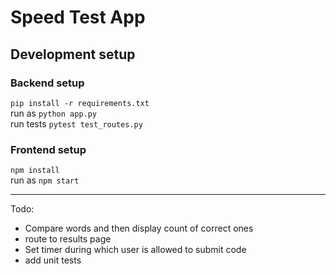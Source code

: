 # Speed Test App
## Development setup
### Backend setup
`pip install -r requirements.txt`  
run as `python app.py`  
run tests `pytest test_routes.py `

### Frontend setup
`npm install`  
run as `npm start`  

------------------------------------------------

Todo:
- Compare words and then display count of correct ones
- route to results page
- Set timer during which user is allowed to submit code
- add unit tests